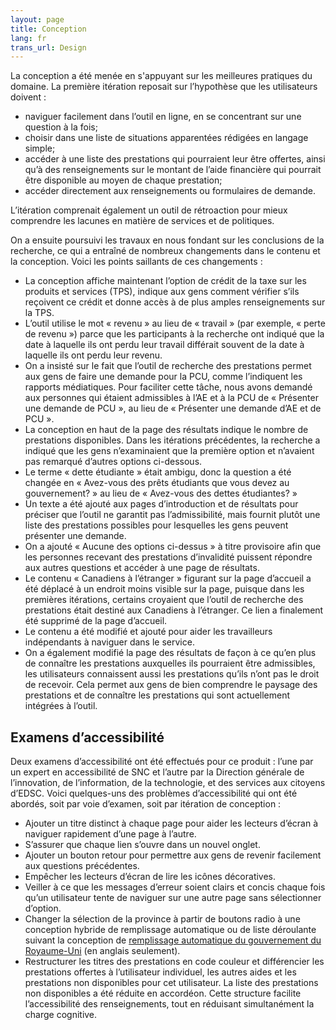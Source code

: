 ```yaml
---
layout: page
title: Conception
lang: fr
trans_url: Design
---
```

La conception a été menée en s'appuyant sur les meilleures pratiques du domaine. La première itération reposait sur l’hypothèse que les utilisateurs doivent :

* naviguer facilement dans l’outil en ligne, en se concentrant sur une question à la fois;
* choisir dans une liste de situations apparentées rédigées en langage simple;
* accéder à une liste des prestations qui pourraient leur être offertes, ainsi qu’à des renseignements sur le montant de l’aide financière qui pourrait être disponible au moyen de chaque prestation;
* accéder directement aux renseignements ou formulaires de demande.

L’itération comprenait également un outil de rétroaction pour mieux comprendre les lacunes en matière de services et de politiques.

On a ensuite poursuivi les travaux en nous fondant sur les conclusions de la recherche, ce qui a entraîné de nombreux changements dans le contenu et la conception. Voici les points saillants de ces changements :

* La conception affiche maintenant l’option de crédit de la taxe sur les produits et services (TPS), indique aux gens comment vérifier s’ils reçoivent ce crédit et donne accès à de plus amples renseignements sur la TPS.
* L’outil utilise le mot « revenu » au lieu de « travail » (par exemple, « perte de revenu ») parce que les participants à la recherche ont indiqué que la date à laquelle ils ont perdu leur travail différait souvent de la date à laquelle ils ont perdu leur revenu.
* On a insisté sur le fait que l’outil de recherche des prestations permet aux gens de faire une demande pour la PCU, comme l’indiquent les rapports médiatiques. Pour faciliter cette tâche, nous avons demandé aux personnes qui étaient admissibles à l’AE et à la PCU de « Présenter une demande de PCU », au lieu de « Présenter une demande d’AE et de PCU ».
* La conception en haut de la page des résultats indique le nombre de prestations disponibles. Dans les itérations précédentes, la recherche a indiqué que les gens n’examinaient que la première option et n’avaient pas remarqué d’autres options ci-dessous.
* Le terme « dette étudiante » était ambigu, donc la question a été changée en « Avez-vous des prêts étudiants que vous devez au gouvernement? » au lieu de « Avez-vous des dettes étudiantes? »
* Un texte a été ajouté aux pages d’introduction et de résultats pour préciser que l’outil ne garantit pas l’admissibilité, mais fournit plutôt une liste des prestations possibles pour lesquelles les gens peuvent présenter une demande.
* On a ajouté « Aucune des options ci-dessus » à titre provisoire afin que les personnes recevant des prestations d’invalidité puissent répondre aux autres questions et accéder à une page de résultats.
* Le contenu « Canadiens à l’étranger » figurant sur la page d’accueil a été déplacé à un endroit moins visible sur la page, puisque dans les premières itérations, certains croyaient que l’outil de recherche des prestations était destiné aux Canadiens à l’étranger. Ce lien a finalement été supprimé de la page d’accueil.
* Le contenu a été modifié et ajouté pour aider les travailleurs indépendants à naviguer dans le service.
* On a également modifié la page des résultats de façon à ce qu’en plus de connaître les prestations auxquelles ils pourraient être admissibles, les utilisateurs connaissent aussi les prestations qu’ils n’ont pas le droit de recevoir. Cela permet aux gens de bien comprendre le paysage des prestations et de connaître les prestations qui sont actuellement intégrées à l’outil.

## Examens d’accessibilité

Deux examens d’accessibilité ont été effectués pour ce produit : l’une par un expert en accessibilité de SNC et l’autre par la Direction générale de l’innovation, de l’information, de la technologie, et des services aux citoyens d’EDSC. Voici quelques-uns des problèmes d’accessibilité qui ont été abordés, soit par voie d’examen, soit par itération de conception :

* Ajouter un titre distinct à chaque page pour aider les lecteurs d’écran à naviguer rapidement d’une page à l’autre.
* S’assurer que chaque lien s’ouvre dans un nouvel onglet.
* Ajouter un bouton retour pour permettre aux gens de revenir facilement aux questions précédentes.
* Empêcher les lecteurs d’écran de lire les icônes décoratives.
* Veiller à ce que les messages d’erreur soient clairs et concis chaque fois qu’un utilisateur tente de naviguer sur une autre page sans sélectionner d’option.
* Changer la sélection de la province à partir de boutons radio à une conception hybride de remplissage automatique ou de liste déroulante suivant la conception de [remplissage automatique du gouvernement du Royaume-Uni](https://github.com/alphagov/accessible-autocomplete) (en anglais seulement).
* Restructurer les titres des prestations en code couleur et différencier les prestations offertes à l’utilisateur individuel, les autres aides et les prestations non disponibles pour cet utilisateur. La liste des prestations non disponibles a été réduite en accordéon. Cette structure facilite l’accessibilité des renseignements, tout en réduisant simultanément la charge cognitive.